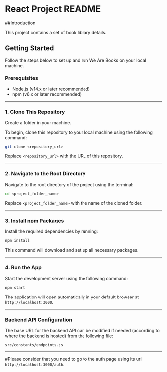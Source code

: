 # React Project README

##Introduction

This project contains a set of book library details.

## Getting Started

Follow the steps below to set up and run We Are Books on your local machine.

### Prerequisites
- Node.js (v14.x or later recommended)
- npm (v6.x or later recommended)

---

### 1. Clone This Repository
Create a folder in your machine.

To begin, clone this repository to your local machine using the following command:

```bash
git clone <repository_url>
```

Replace `<repository_url>` with the URL of this repository.

---

### 2. Navigate to the Root Directory
Navigate to the root directory of the project using the terminal:

```bash
cd <project_folder_name>
```

Replace `<project_folder_name>` with the name of the cloned folder.

---

### 3. Install npm Packages
Install the required dependencies by running:

```bash
npm install
```

This command will download and set up all necessary packages.

---

### 4. Run the App
Start the development server using the following command:

```bash
npm start
```

The application will open automatically in your default browser at `http://localhost:3000`.

---

### Backend API Configuration
The base URL for the backend API can be modified if needed (according to where the backend is hosted) from the following file:

```
src/constants/endpoints.js
```

---

#Please consider that you need to go to the auth page using its url `http://localhost:3000/auth`.
